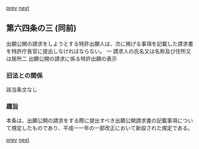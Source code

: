 [prev](/specific\markdowns\特許法\080_Mp-Ch_3_2-At_64_2.md)
[next](/specific\markdowns\特許法\082_Mp-Ch_3_2-At_65.md)
## 第六四条の三 (同前)
出願公開の請求をしようとする特許出願人は、次に掲げる事項を記載した請求書を特許庁長官に提出しなければならない。
一 請求人の氏名又は名称及び住所又は居所二 出願公開の請求に係る特許出願の表示

### 旧法との関係
該当条文なし

### 趣旨
本条は、出願公開の請求をする際に提出すべき出願公開請求書の記載事項について規定したものであり、平成一一年の一部改正において新設された規定である。

[prev](/specific\markdowns\特許法\080_Mp-Ch_3_2-At_64_2.md)
[next](/specific\markdowns\特許法\082_Mp-Ch_3_2-At_65.md)